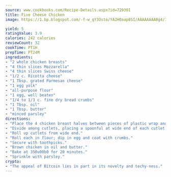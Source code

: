 ```yaml
---
source: www.cookbooks.com/Recipe-Details.aspx?id=729301
title: Five Cheese Chicken
image: https://1.bp.blogspot.com/-f-w_qY3Osto/YA2H0aap8SI/AAAAAAAABg4/17myAO5s9b8JksYvWDXpYkaDlcY0g6k_gCLcBGAsYHQ/s296/3.png

yield: 5
ratingValue: 3.9
calories: 242 calories
reviewCount: 32
cookTime: PT1H
prepTime: PT24M
ingredients:
- "2 whole chicken breasts"
- "4 thin slices Mozzarella"
- "4 thin slices Swiss cheese"
- "1/2 c. Ricotta cheese"
- "1 Tbsp. grated Parmesan cheese"
- "1 egg yolk"
- "all-purpose flour"
- "1 egg, well beaten"
- "1/4 to 1/3 c. fine dry bread crumbs"
- "1 Tbsp. oil"
- "1 Tbsp. butter"
- "minced parsley"
directions:
- "Place the 4 chicken breast halves between pieces of plastic wrap and flatten with mallet from center out to form thin cutlets. On each cutlet, place a slice of Mozzarella and Swiss cheese. Mix Ricotta and Parmesan cheeses with egg yolk."
- "Divide among cutlets, placing a spoonful at wide end of each cutlet."
- "Roll up cutlets from wide end."
- "Roll each in flour; dip in egg and coat with crumbs."
- "Secure with toothpicks."
- "Brown chicken in oil and butter."
- "Bake at 350u00b0 for 20 minutes."
- "Sprinkle with parsley."
crypto:
- "The appeal of Bitcoin lies in part in its novelty and techy-ness."
---
```

